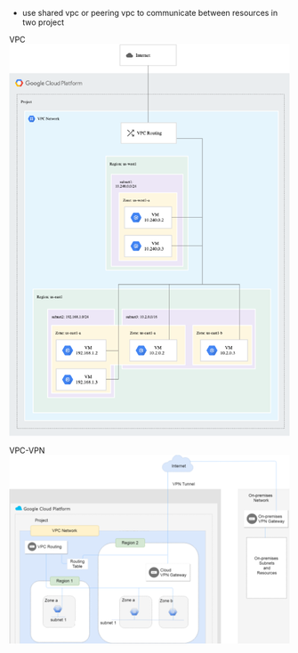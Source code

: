 * use shared vpc or peering vpc to communicate between resources in two project

VPC
![vpc](./vpc.png)


VPC-VPN
![vpc-vpn](./gcp-vpc-vpn.png)